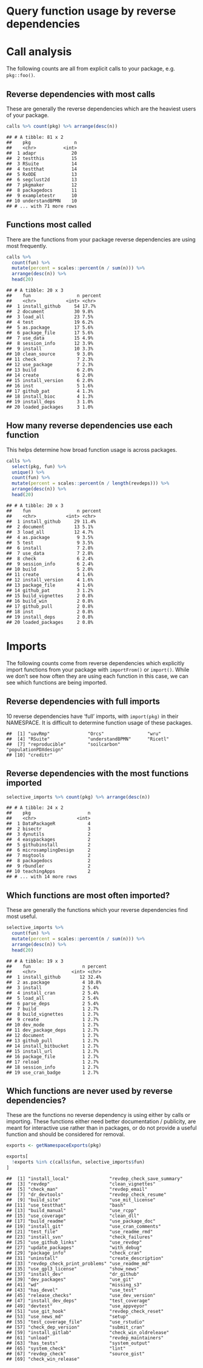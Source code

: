 Query function usage by reverse dependencies
================

# Call analysis

The following counts are all from explicit calls to your package, e.g.
`pkg::foo()`.

## Reverse dependencies with most calls

These are generally the reverse dependencies which are the heaviest
users of your package.

``` r
calls %>% count(pkg) %>% arrange(desc(n))
```

    ## # A tibble: 81 x 2
    ##    pkg                n
    ##    <chr>          <int>
    ##  1 adapr             20
    ##  2 testthis          15
    ##  3 RSuite            14
    ##  4 testthat          14
    ##  5 RxODE             13
    ##  6 segclust2d        13
    ##  7 pkgmaker          12
    ##  8 packagedocs       11
    ##  9 exampletestr      10
    ## 10 understandBPMN    10
    ## # ... with 71 more rows

## Functions most called

There are the functions from your package reverse dependencies are using
most frequently.

``` r
calls %>% 
  count(fun) %>% 
  mutate(percent = scales::percent(n / sum(n))) %>%
  arrange(desc(n)) %>% 
  head(20)
```

    ## # A tibble: 20 x 3
    ##    fun                 n percent
    ##    <chr>           <int> <chr>  
    ##  1 install_github     54 17.7%  
    ##  2 document           30 9.8%   
    ##  3 load_all           23 7.5%   
    ##  4 test               19 6.2%   
    ##  5 as.package         17 5.6%   
    ##  6 package_file       17 5.6%   
    ##  7 use_data           15 4.9%   
    ##  8 session_info       12 3.9%   
    ##  9 install            10 3.3%   
    ## 10 clean_source        9 3.0%   
    ## 11 check               7 2.3%   
    ## 12 use_package         7 2.3%   
    ## 13 build               6 2.0%   
    ## 14 create              6 2.0%   
    ## 15 install_version     6 2.0%   
    ## 16 inst                5 1.6%   
    ## 17 github_pat          4 1.3%   
    ## 18 install_bioc        4 1.3%   
    ## 19 install_deps        3 1.0%   
    ## 20 loaded_packages     3 1.0%

## How many reverse dependencies use each function

This helps determine how broad function usage is across packages.

``` r
calls %>%
  select(pkg, fun) %>%
  unique() %>%
  count(fun) %>%
  mutate(percent = scales::percent(n / length(revdeps))) %>%
  arrange(desc(n)) %>%
  head(20)
```

    ## # A tibble: 20 x 3
    ##    fun                 n percent
    ##    <chr>           <int> <chr>  
    ##  1 install_github     29 11.4%  
    ##  2 document           13 5.1%   
    ##  3 load_all           12 4.7%   
    ##  4 as.package          9 3.5%   
    ##  5 test                9 3.5%   
    ##  6 install             7 2.8%   
    ##  7 use_data            7 2.8%   
    ##  8 check               6 2.4%   
    ##  9 session_info        6 2.4%   
    ## 10 build               5 2.0%   
    ## 11 create              4 1.6%   
    ## 12 install_version     4 1.6%   
    ## 13 package_file        4 1.6%   
    ## 14 github_pat          3 1.2%   
    ## 15 build_vignettes     2 0.8%   
    ## 16 build_win           2 0.8%   
    ## 17 github_pull         2 0.8%   
    ## 18 inst                2 0.8%   
    ## 19 install_deps        2 0.8%   
    ## 20 loaded_packages     2 0.8%

# Imports

The following counts come from reverse dependencies which explicitly
import functions from your package with `importFrom()` or `import()`.
While we don’t see how often they are using each function in this case,
we can see which functions are being imported.

## Reverse dependencies with full imports

10 reverse dependencies have ‘full’ imports, with `import(pkg)` in their
NAMESPACE. It is difficult to determine function usage of these
packages.

    ##  [1] "uavRmp"              "Orcs"                "wru"                
    ##  [4] "RSuite"              "understandBPMN"      "Ricetl"             
    ##  [7] "reproducible"        "soilcarbon"          "populationPDXdesign"
    ## [10] "creditr"

## Reverse dependencies with the most functions imported

``` r
selective_imports %>% count(pkg) %>% arrange(desc(n))
```

    ## # A tibble: 24 x 2
    ##    pkg                     n
    ##    <chr>               <int>
    ##  1 DataPackageR            4
    ##  2 bisectr                 3
    ##  3 dynutils                2
    ##  4 easypackages            2
    ##  5 githubinstall           2
    ##  6 microsamplingDesign     2
    ##  7 msgtools                2
    ##  8 packagedocs             2
    ##  9 rbundler                2
    ## 10 teachingApps            2
    ## # ... with 14 more rows

## Which functions are most often imported?

These are generally the functions which your reverse dependencies find
most useful.

``` r
selective_imports %>%
  count(fun) %>%
  mutate(percent = scales::percent(n / sum(n))) %>%
  arrange(desc(n)) %>%
  head(20)
```

    ## # A tibble: 19 x 3
    ##    fun                   n percent
    ##    <chr>             <int> <chr>  
    ##  1 install_github       12 32.4%  
    ##  2 as.package            4 10.8%  
    ##  3 install               2 5.4%   
    ##  4 install_cran          2 5.4%   
    ##  5 load_all              2 5.4%   
    ##  6 parse_deps            2 5.4%   
    ##  7 build                 1 2.7%   
    ##  8 build_vignettes       1 2.7%   
    ##  9 create                1 2.7%   
    ## 10 dev_mode              1 2.7%   
    ## 11 dev_package_deps      1 2.7%   
    ## 12 document              1 2.7%   
    ## 13 github_pull           1 2.7%   
    ## 14 install_bitbucket     1 2.7%   
    ## 15 install_url           1 2.7%   
    ## 16 package_file          1 2.7%   
    ## 17 reload                1 2.7%   
    ## 18 session_info          1 2.7%   
    ## 19 use_cran_badge        1 2.7%

## Which functions are never used by reverse dependencies?

These are the functions no reverse dependency is using either by calls
or importing. These functions either need better documentation /
publicity, are meant for interactive use rather than in packages, or do
not provide a useful function and should be considered for removal.

``` r
exports <- getNamespaceExports(pkg)

exports[
  !exports %in% c(calls$fun, selective_imports$fun)
]
```

    ##  [1] "install_local"               "revdep_check_save_summary"  
    ##  [3] "revdep"                      "clean_vignettes"            
    ##  [5] "check_man"                   "revdep_email"               
    ##  [7] "dr_devtools"                 "revdep_check_resume"        
    ##  [9] "build_site"                  "use_mit_license"            
    ## [11] "use_testthat"                "bash"                       
    ## [13] "build_manual"                "use_rcpp"                   
    ## [15] "use_coverage"                "clean_dll"                  
    ## [17] "build_readme"                "use_package_doc"            
    ## [19] "install_git"                 "use_cran_comments"          
    ## [21] "test_file"                   "use_readme_rmd"             
    ## [23] "install_svn"                 "check_failures"             
    ## [25] "use_github_links"            "use_revdep"                 
    ## [27] "update_packages"             "with_debug"                 
    ## [29] "package_info"                "check_cran"                 
    ## [31] "uninstall"                   "create_description"         
    ## [33] "revdep_check_print_problems" "use_readme_md"              
    ## [35] "use_gpl3_license"            "show_news"                  
    ## [37] "install_dev"                 "dr_github"                  
    ## [39] "dev_packages"                "use_git"                    
    ## [41] "wd"                          "missing_s3"                 
    ## [43] "has_devel"                   "use_test"                   
    ## [45] "release_checks"              "use_dev_version"            
    ## [47] "install_dev_deps"            "test_coverage"              
    ## [49] "devtest"                     "use_appveyor"               
    ## [51] "use_git_hook"                "revdep_check_reset"         
    ## [53] "use_news_md"                 "setup"                      
    ## [55] "test_coverage_file"          "use_rstudio"                
    ## [57] "check_dep_version"           "submit_cran"                
    ## [59] "install_gitlab"              "check_win_oldrelease"       
    ## [61] "unload"                      "revdep_maintainers"         
    ## [63] "has_tests"                   "system_output"              
    ## [65] "system_check"                "lint"                       
    ## [67] "revdep_check"                "source_gist"                
    ## [69] "check_win_release"
